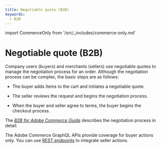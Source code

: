 ```yaml
---
title: Negotiable quote (B2B)   
keywords:
  - B2B
---
```


import CommerceOnly from '/src/_includes/commerce-only.md'

<CommerceOnly />

# Negotiable quote (B2B)

Company users (buyers) and merchants (sellers) use negotiable quotes to manage the negotiation process for an order. Although the negotiation process can be complex, the basic steps are as follows:

* The buyer adds items to the cart and initiates a negotiable quote.

* The seller reviews the request and begins the negotiation process.

* When the buyer and seller agree to terms, the buyer begins the checkout process.

The [_B2B for Adobe Commerce Guide_](https://experienceleague.adobe.com/docs/commerce-admin/b2b/quotes/quotes.html?lang=en) describes the negotiation process in detail.

<InlineAlert variant="info" slots="text" />

The Adobe Commerce GraphQL APIs provide coverage for buyer actions only. You can use [REST endpoints](https://developer.adobe.com/commerce/webapi/rest/b2b/negotiable-quote/) to integrate seller actions.

